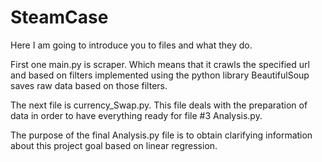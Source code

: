 # SteamCase

Here I am going to introduce you to files and what they do.

First one main.py is scraper. Which means that it crawls the specified url and based on filters implemented using the python library BeautifulSoup saves raw data based on those filters.

The next file is currency_Swap.py. This file deals with the preparation of data in order to have everything ready for file #3 Analysis.py. 

The purpose of the final Analysis.py file is to obtain clarifying information about this project goal based on linear regression. 
